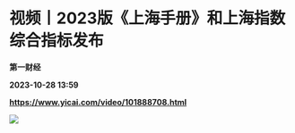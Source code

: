 # 视频丨2023版《上海手册》和上海指数综合指标发布
**第一财经**

**2023-10-28 13:59**

**https://www.yicai.com/video/101888708.html**

![](http://imgcdn.yicai.com/vms-new/2023/10/84395d8d-ef28-4a02-baa4-6d9c2af31fd2.png)